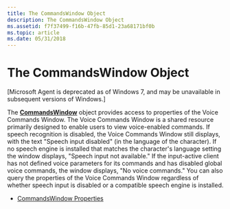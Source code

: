 ```yaml
---
title: The CommandsWindow Object
description: The CommandsWindow Object
ms.assetid: f7f37499-f16b-47fb-85d1-23a68171bf0b
ms.topic: article
ms.date: 05/31/2018
---
```


# The CommandsWindow Object

\[Microsoft Agent is deprecated as of Windows 7, and may be unavailable in subsequent versions of Windows.\]

The [**CommandsWindow**](/windows/desktop/lwef/the-commandswindow-object) object provides access to properties of the Voice Commands Window. The Voice Commands Window is a shared resource primarily designed to enable users to view voice-enabled commands. If speech recognition is disabled, the Voice Commands Window still displays, with the text "Speech input disabled" (in the language of the character). If no speech engine is installed that matches the character's language setting the window displays, "Speech input not available." If the input-active client has not defined voice parameters for its commands and has disabled global voice commands, the window displays, "No voice commands." You can also query the properties of the Voice Commands Window regardless of whether speech input is disabled or a compatible speech engine is installed.

-   [CommandsWindow Properties](commandswindow-properties.md)

 

 